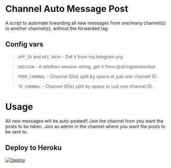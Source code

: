 # Channel Auto Message Post

A script to automate fowarding all new messages from one/many channel(s) to another channel(s), without the forwarded tag.


## Config vars
> `APP_ID` and `API_HASH` - Get it from my.telegram.org

> `SESSION` - A telethon session string, get it from @stringsessionbot
   
> `FROM_CHANNEL` - Channel ID(s) split by space or just one channel ID.
   
> `TO_CHANNEL` - Channel ID(s) split by space or just one channel ID.   


# Usage
All new messages will be auto-posted!! Join the channel from you want the posts to be taken. Join as admin in the channel where you want the posts to be sent to.


## Deploy to Heroku

[![Deploy](https://www.herokucdn.com/deploy/button.svg)](https://heroku.com/deploy?template=https://github.com/samadii/ChannelAutoCopy)



